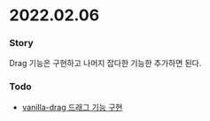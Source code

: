 # 2022.02.06

### Story
Drag 기능은 구현하고 나머지 잡다한 기능한 추가하면 된다.

### Todo
- [vanilla-drag 드래그 기능 구현](https://github.com/Minseok0917/vanilla-drag)